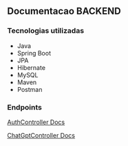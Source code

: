 ## Documentacao BACKEND 

### Tecnologias utilizadas
- Java
- Spring Boot
- JPA
- Hibernate
- MySQL
- Maven
- Postman


### Endpoints

[AuthController Docs](docs/authController.md)

[ChatGptController Docs](/docs/chatgptController.md)
